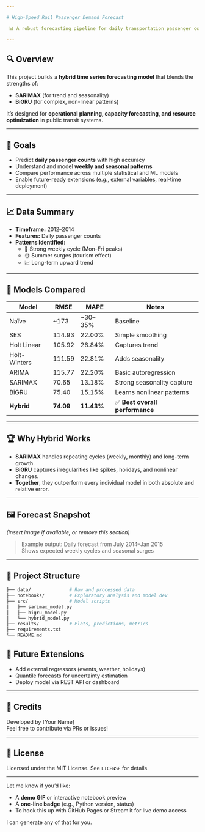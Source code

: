 ```yaml
---

# High-Speed Rail Passenger Demand Forecast

 📊 A robust forecasting pipeline for daily transportation passenger counts, combining classical time series modeling with deep learning for superior accuracy and reliability.

---
```


## 🔍 Overview

This project builds a **hybrid time series forecasting model** that blends the strengths of:
- **SARIMAX** (for trend and seasonality)
- **BiGRU** (for complex, non-linear patterns)

It’s designed for **operational planning, capacity forecasting, and resource optimization** in public transit systems.

---

## 🎯 Goals

- Predict **daily passenger counts** with high accuracy  
- Understand and model **weekly and seasonal patterns**  
- Compare performance across multiple statistical and ML models  
- Enable future-ready extensions (e.g., external variables, real-time deployment)

---

## 📈 Data Summary

- **Timeframe:** 2012–2014  
- **Features:** Daily passenger counts  
- **Patterns Identified:**
  - 📅 Strong weekly cycle (Mon–Fri peaks)
  - 🌞 Summer surges (tourism effect)
  - 📈 Long-term upward trend

---

## 🧠 Models Compared

| Model              | RMSE     | MAPE     | Notes |
|-------------------|----------|----------|-------|
| Naïve              | ~173     | ~30–35%  | Baseline |
| SES                | 114.93   | 22.00%   | Simple smoothing |
| Holt Linear        | 105.92   | 26.84%   | Captures trend |
| Holt-Winters       | 111.59   | 22.81%   | Adds seasonality |
| ARIMA              | 115.77   | 22.20%   | Basic autoregression |
| SARIMAX            | 70.65    | 13.18%   | Strong seasonality capture |
| BiGRU              | 75.40    | 15.15%   | Learns nonlinear patterns |
| **Hybrid**         | **74.09**| **11.43%** | ✅ **Best overall performance** |

---

## 🏆 Why Hybrid Works

- **SARIMAX** handles repeating cycles (weekly, monthly) and long-term growth.
- **BiGRU** captures irregularities like spikes, holidays, and nonlinear changes.
- **Together**, they outperform every individual model in both absolute and relative error.

---

## 🖼 Forecast Snapshot  
*(Insert image if available, or remove this section)*  
> Example output: Daily forecast from July 2014–Jan 2015  
> Shows expected weekly cycles and seasonal surges

---

## 📁 Project Structure

```bash
├── data/              # Raw and processed data
├── notebooks/         # Exploratory analysis and model dev
├── src/               # Model scripts
│   ├── sarimax_model.py
│   ├── bigru_model.py
│   └── hybrid_model.py
├── results/           # Plots, predictions, metrics
├── requirements.txt
└── README.md
```


## 🚀 Future Extensions

- Add external regressors (events, weather, holidays)
- Quantile forecasts for uncertainty estimation
- Deploy model via REST API or dashboard

---

## 🙌 Credits

Developed by [Your Name]  
Feel free to contribute via PRs or issues!

---

## 📄 License

Licensed under the MIT License. See `LICENSE` for details.

---

Let me know if you’d like:
- A **demo GIF** or interactive notebook preview
- A **one-line badge** (e.g., Python version, status)
- To hook this up with GitHub Pages or Streamlit for live demo access

I can generate any of that for you.
